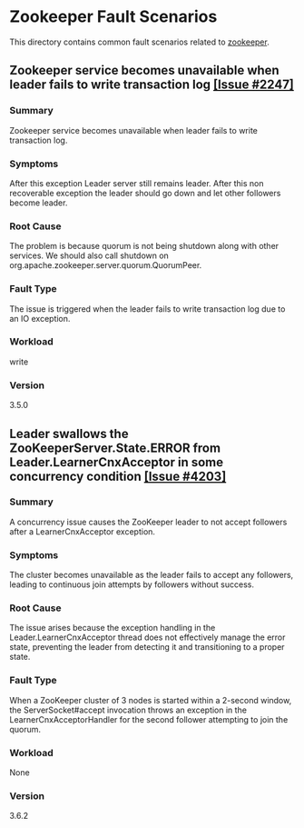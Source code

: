 # Zookeeper Fault Scenarios

This directory contains common fault scenarios related to [zookeeper](https://github.com/apache/zookeeper).


## Zookeeper service becomes unavailable when leader fails to write transaction log [[Issue #2247]](https://issues.apache.org/jira/browse/ZOOKEEPER-2247)

### Summary

Zookeeper service becomes unavailable when leader fails to write transaction log. 

### Symptoms

After this exception Leader server still remains leader. After this non recoverable exception the leader should go down and let other followers become leader.

### Root Cause

The problem is because quorum is not being shutdown along with other services. We should also call shutdown on org.apache.zookeeper.server.quorum.QuorumPeer.

### Fault Type

The issue is triggered when the leader fails to write transaction log due to an IO exception. 

### Workload

write


### Version

3.5.0



## Leader swallows the ZooKeeperServer.State.ERROR from Leader.LearnerCnxAcceptor in some concurrency condition [[Issue #4203]](https://issues.apache.org/jira/browse/ZOOKEEPER-4203)

### Summary

A concurrency issue causes the ZooKeeper leader to not accept followers after a LearnerCnxAcceptor exception.

### Symptoms

The cluster becomes unavailable as the leader fails to accept any followers, leading to continuous join attempts by followers without success.

### Root Cause

The issue arises because the exception handling in the Leader.LearnerCnxAcceptor thread does not effectively manage the error state, preventing the leader from detecting it and transitioning to a proper state.

### Fault Type

When a ZooKeeper cluster of 3 nodes is started within a 2-second window, the ServerSocket#accept invocation throws an exception in the LearnerCnxAcceptorHandler for the second follower attempting to join the quorum. 


### Workload

None


### Version

3.6.2